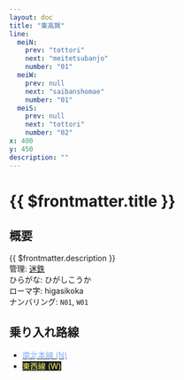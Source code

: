 ```yaml
---
layout: doc
title: "東高賀"
line:
  meiN:
    prev: "tottori"
    next: "meitetsubanjo"
    number: "01"
  meiW:
    prev: null
    next: "saibanshomae"
    number: "01"
  meiS:
    prev: null
    next: "tottori"
    number: "02"
x: 400
y: 450
description: ""
---
```


# {{ $frontmatter.title }} <ViewinMap />
<!-- ![高賀駅を正面から見ている](/img/tour/koka.webp) -->

## 概要
{{ $frontmatter.description }}  
管理: [迷鉄](/company/meitetsu/index.md)  
ひらがな: ひがしこうか  
ローマ字: higasikoka  
ナンバリング: `N01`, `W01`

## 乗り入れ路線
- [<span style="color: #78B0F9">南北本線 (N)</span>](/company/meitetsu/line/nanbokuhonsen.md)
- [<span style="color: #FFFF61; background-color: #1B1B1F;">東西線 (W)</span>](/company/meitetsu/line/touzaisen.md)